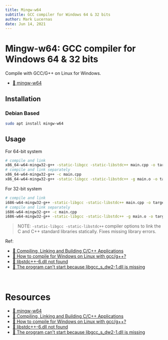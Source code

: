 ```yaml
---
title: Mingw-w64
subtitle: GCC compiler for Windows 64 & 32 bits
author: Mark Lucernas
date: Jun 14, 2021
---
```



# Mingw-w64: GCC compiler for Windows 64 & 32 bits

Compile with GCC/G++ on Linux for Windows.

- [📄 mingw-w64](http://mingw-w64.org/doku.php/start)

## Installation

### Debian Based

```sh
sudo apt install mingw-w64
```

## Usage

For 64-bit system

```sh
# compile and link
x86_64-w64-mingw32-g++ -static-libgcc -static-libstdc++ main.cpp -o target.exe
# compile and link separately
x86_64-w64-mingw32-g++ -c main.cpp
x86_64-w64-mingw32-g++ -static-libgcc -static-libstdc++ -g main.o -o target.exe
```

For 32-bit system

```sh
# compile and link
i686-w64-mingw32-g++ -static-libgcc -static-libstdc++ main.cpp -o target.exe
# compile and link separately
i686-w64-mingw32-g++ -c main.cpp
i686-w64-mingw32-g++ -static-libgcc -static-libstdc++ -g main.o -o target.exe
```

> NOTE: `-static-libgcc -static-libstdc++` compiler options to link the C and
> C++ standard libraries statically. Fixes missing library errors.

Ref:

- [📄 Compiling, Linking and Building C/C++ Applications](https://www3.ntu.edu.sg/home/ehchua/programming/cpp/gcc_make.html)
- [📄 How to compile for Windows on Linux with gcc/g++?](https://stackoverflow.com/a/47061145)
- [📄 libstdc++-6.dll not found](https://stackoverflow.com/a/21077837)
- [📄 The program can't start because libgcc_s_dw2-1.dll is missing](https://stackoverflow.com/a/4703059)


<br>

# Resources

- [📄 mingw-w64](http://mingw-w64.org/doku.php/start)
- [📄 Compiling, Linking and Building C/C++ Applications](https://www3.ntu.edu.sg/home/ehchua/programming/cpp/gcc_make.html)
- [📄 How to compile for Windows on Linux with gcc/g++?](https://stackoverflow.com/a/47061145)
- [📄 libstdc++-6.dll not found](https://stackoverflow.com/a/21077837)
- [📄 The program can't start because libgcc_s_dw2-1.dll is missing](https://stackoverflow.com/a/4703059)

